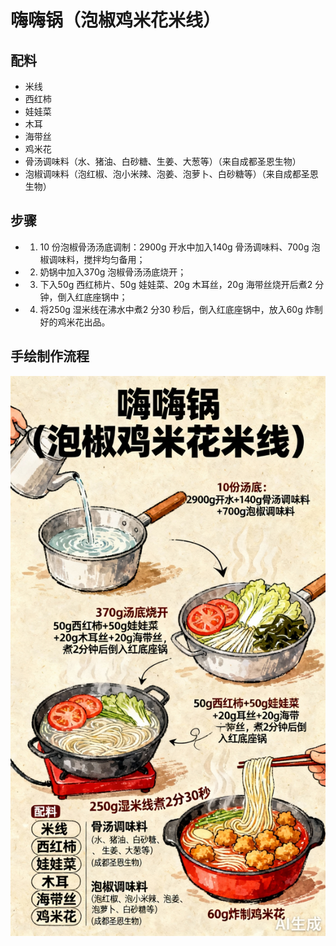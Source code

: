 # 嗨嗨锅（泡椒鸡米花米线）

## 配料

- 米线
- 西红柿
- 娃娃菜
- 木耳
- 海带丝
- 鸡米花
- 骨汤调味料（水、猪油、白砂糖、生姜、大葱等）（来自成都圣恩生物）
- 泡椒调味料（泡红椒、泡小米辣、泡姜、泡萝卜、白砂糖等）（来自成都圣恩生物）

## 步骤

- 1. 10 份泡椒骨汤汤底调制：2900g 开水中加入140g 骨汤调味料、700g 泡椒调味料，搅拌均匀备用；
- 2. 奶锅中加入370g 泡椒骨汤汤底烧开；
- 3. 下入50g 西红柿片、50g 娃娃菜、20g 木耳丝，20g 海带丝烧开后煮2 分钟，倒入红底座锅中；
- 4. 将250g 湿米线在沸水中煮2 分30 秒后，倒入红底座锅中，放入60g 炸制好的鸡米花出品。

## 手绘制作流程

![手绘制作流程](../images/煮锅/嗨嗨锅（泡椒鸡米花米线）.jpg)
